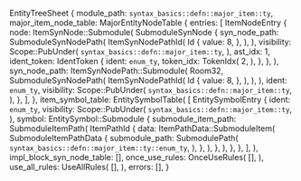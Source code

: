 EntityTreeSheet {
    module_path: `syntax_basics::defn::major_item::ty`,
    major_item_node_table: MajorEntityNodeTable {
        entries: [
            ItemNodeEntry {
                node: ItemSynNode::Submodule(
                    SubmoduleSynNode {
                        syn_node_path: SubmoduleSynNodePath(
                            ItemSynNodePathId(
                                Id {
                                    value: 8,
                                },
                            ),
                        ),
                        visibility: Scope::PubUnder(
                            `syntax_basics::defn::major_item::ty`,
                        ),
                        ast_idx: 1,
                        ident_token: IdentToken {
                            ident: `enum_ty`,
                            token_idx: TokenIdx(
                                2,
                            ),
                        },
                    },
                ),
                syn_node_path: ItemSynNodePath::Submodule(
                    Room32,
                    SubmoduleSynNodePath(
                        ItemSynNodePathId(
                            Id {
                                value: 8,
                            },
                        ),
                    ),
                ),
                ident: `enum_ty`,
                visibility: Scope::PubUnder(
                    `syntax_basics::defn::major_item::ty`,
                ),
            },
        ],
    },
    item_symbol_table: EntitySymbolTable(
        [
            EntitySymbolEntry {
                ident: `enum_ty`,
                visibility: Scope::PubUnder(
                    `syntax_basics::defn::major_item::ty`,
                ),
                symbol: EntitySymbol::Submodule {
                    submodule_item_path: SubmoduleItemPath(
                        ItemPathId {
                            data: ItemPathData::SubmoduleItem(
                                SubmoduleItemPathData {
                                    submodule_path: SubmodulePath(
                                        `syntax_basics::defn::major_item::ty::enum_ty`,
                                    ),
                                },
                            ),
                        },
                    ),
                },
            },
        ],
    ),
    impl_block_syn_node_table: [],
    once_use_rules: OnceUseRules(
        [],
    ),
    use_all_rules: UseAllRules(
        [],
    ),
    errors: [],
}